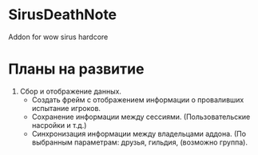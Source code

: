 # SirusDeathNote
Addon for wow sirus hardcore

# Планы на развитие 
1) Сбор и отображение данных.
   - Создать фрейм с отображением информации о проваливших испытание игроков.
   - Сохранение информации между сессиями. (Пользовательские насройки и т.д.)
   - Синхронизация информации между владельцами аддона. (По выбранным параметрам: друзья, гильдия, (возможно группа).
